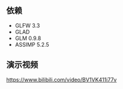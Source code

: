 ## 依赖  

* GLFW 3.3  
* GLAD  
* GLM 0.9.8  
* ASSIMP 5.2.5

## 演示视频  

<https://www.bilibili.com/video/BV1VK411i77v>  
